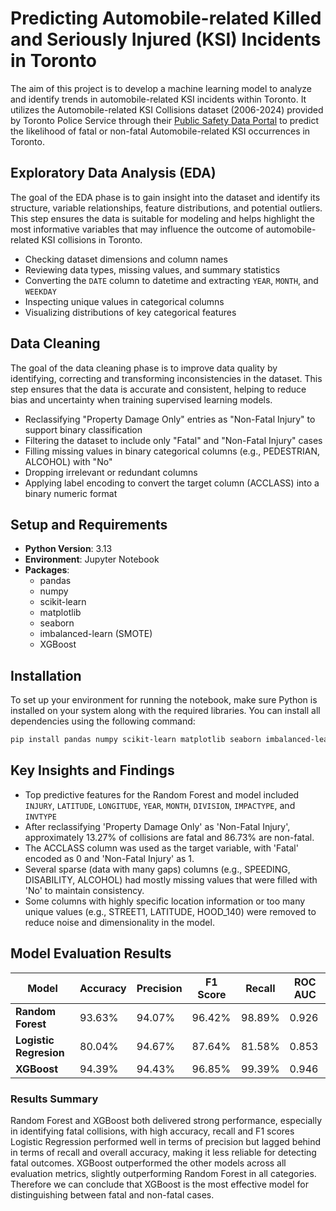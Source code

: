 # Predicting Automobile-related Killed and Seriously Injured (KSI) Incidents in Toronto

The aim of this project is to develop a machine learning model to analyze and identify trends in automobile-related KSI incidents within Toronto. It utilizes the Automobile-related KSI Collisions dataset (2006-2024) provided by Toronto Police Service through their [Public Safety Data Portal](https://data.torontopolice.on.ca/datasets/TorontoPS::automobile-ksi/about) to predict the likelihood of fatal or non-fatal Automobile-related KSI occurrences in Toronto.

## Exploratory Data Analysis (EDA)
The goal of the EDA phase is to gain insight into the dataset and identify its structure, variable relationships, feature distributions, and potential outliers. This step ensures the data is suitable for modeling and helps highlight the most informative variables that may influence the outcome of automobile-related KSI  collisions in Toronto.

- Checking dataset dimensions and column names
- Reviewing data types, missing values, and summary statistics
- Converting the `DATE` column to datetime and extracting `YEAR`, `MONTH`, and `WEEKDAY` 
- Inspecting unique values in categorical columns
- Visualizing distributions of key categorical features

## Data Cleaning

The goal of the data cleaning phase is to improve data quality by identifying, correcting and transforming inconsistencies in the dataset. This step ensures that the data is accurate and consistent, helping to reduce bias and uncertainty when training supervised learning models.

- Reclassifying "Property Damage Only" entries as "Non-Fatal Injury" to support binary classification
- Filtering the dataset to include only "Fatal" and "Non-Fatal Injury" cases
- Filling missing values in binary categorical columns (e.g., PEDESTRIAN, ALCOHOL) with "No"
- Dropping irrelevant or redundant columns
- Applying label encoding to convert the target column (ACCLASS) into a binary numeric format

## Setup and Requirements

- **Python Version**: 3.13  
- **Environment**: Jupyter Notebook  
- **Packages**:
  - pandas  
  - numpy  
  - scikit-learn  
  - matplotlib
  - seaborn
  - imbalanced-learn (SMOTE)
  - XGBoost

## Installation

To set up your environment for running the notebook, make sure Python is installed on your system along with the required libraries. You can install all dependencies using the following command:

```bash
pip install pandas numpy scikit-learn matplotlib seaborn imbalanced-learn xgboost
```

## Key Insights and Findings

- Top predictive features for the Random Forest and model included `INJURY`, `LATITUDE`, `LONGITUDE`, `YEAR`, `MONTH`, `DIVISION`, `IMPACTYPE`, and `INVTYPE`
- After reclassifying 'Property Damage Only' as 'Non-Fatal Injury', approximately 13.27% of collisions are fatal and 86.73% are non-fatal.
- The ACCLASS column was used as the target variable, with 'Fatal' encoded as 0 and 'Non-Fatal Injury' as 1.
- Several sparse (data with many gaps) columns (e.g., SPEEDING, DISABILITY, ALCOHOL) had mostly missing values that were filled with 'No' to maintain consistency.
- Some columns with highly specific location information or too many unique values (e.g., STREET1, LATITUDE, HOOD_140) were removed to reduce noise and dimensionality in the model.

## Model Evaluation Results

| Model                   | Accuracy  | Precision | F1 Score | Recall   | ROC AUC |
|-------------------------|-----------|-----------|----------|----------|---------|
| **Random Forest**       | 93.63%    | 94.07%    | 96.42%   | 98.89%   | 0.926   |
| **Logistic Regresion**  | 80.04%    | 94.67%    | 87.64%   | 81.58%   | 0.853   |
| **XGBoost**             | 94.39%    | 94.43%    | 96.85%   | 99.39%   | 0.946   |

### Results Summary

Random Forest and XGBoost both delivered strong performance, especially in identifying fatal collisions, with high accuracy, recall and F1 scores Logistic Regression performed well in terms of precision but lagged behind in terms of recall and overall accuracy, making it less reliable for detecting fatal outcomes. XGBoost outperformed the other models across all evaluation metrics, slightly outperforming Random Forest in all categories. Therefore we can conclude that XGBoost is the most effective model for distinguishing between fatal and non-fatal cases.
